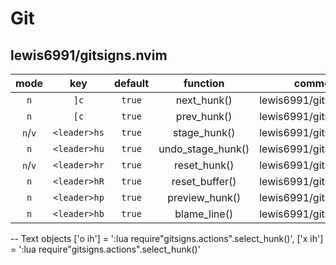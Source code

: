 # Git

## lewis6991/gitsigns.nvim

|mode|key|default|function|comment|
|:-:|:-:|:-:|:-:|:-:|
|`n`|`]c`|`true`|next_hunk()|lewis6991/gitsigns.nvim|
|`n`|`[c`|`true`|prev_hunk()|lewis6991/gitsigns.nvim|
|`n`/`v`|`<leader>hs`|`true`|stage_hunk()|lewis6991/gitsigns.nvim|
|`n`|`<leader>hu`|`true`|undo_stage_hunk()|lewis6991/gitsigns.nvim|
|`n`/`v`|`<leader>hr`|`true`|reset_hunk()|lewis6991/gitsigns.nvim|
|`n`|`<leader>hR`|`true`|reset_buffer()|lewis6991/gitsigns.nvim|
|`n`|`<leader>hp`|`true`|preview_hunk()|lewis6991/gitsigns.nvim|
|`n`|`<leader>hb`|`true`|blame_line()|lewis6991/gitsigns.nvim|

-- Text objects
['o ih'] = ':<C-U>lua require"gitsigns.actions".select_hunk()<CR>',
['x ih'] = ':<C-U>lua require"gitsigns.actions".select_hunk()<CR>'